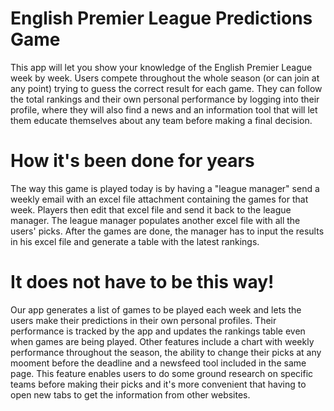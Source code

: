 # English Premier League Predictions Game
This app will let you show your knowledge of the English Premier League week by week. Users compete throughout the whole season (or can join at any point) trying to guess the correct result for each game. They can follow the total rankings and their own personal performance by logging into their profile, where they will also find a news and an information tool that will let them educate themselves about any team before making a final decision.

# How it's been done for years
The way this game is played today is by having a "league manager" send a weekly email with an excel file attachment containing the games for that week. Players then edit that excel file and send it back to the league manager. The league manager populates another excel file with all the users' picks. After the games are done, the manager has to input the results in his excel file and generate a table with the latest rankings.

# It does not have to be this way!
Our app generates a list of games to be played each week and lets the users make their predictions in their own personal profiles. Their performance is tracked by the app and updates the rankings table even when games are being played. Other features include a chart with weekly performance throughout the season, the ability to change their picks at any mooment before the deadline and a newsfeed tool included in the same page. This feature enables users to do some ground research on specific teams before making their picks and it's more convenient that having to open new tabs to get the information from other websites.


